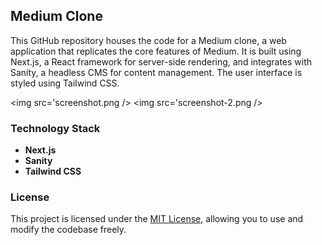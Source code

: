 ## Medium Clone

This GitHub repository houses the code for a Medium clone, a web application that replicates the core features of Medium. It is built using Next.js, a React framework for server-side rendering, and integrates with Sanity, a headless CMS for content management. The user interface is styled using Tailwind CSS.

<img src='screenshot.png />
<img src='screenshot-2.png />

### Technology Stack

- **Next.js**
- **Sanity**
- **Tailwind CSS**

### License

This project is licensed under the [MIT License](LICENSE), allowing you to use and modify the codebase freely.
